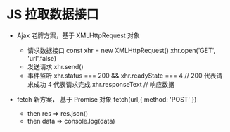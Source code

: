# JS 拉取数据接口

- Ajax 老牌方案，基于 XMLHttpRequest 对象
  - 请求数据接口
    const xhr = new XMLHttpRequest()
    xhr.open('GET', 'url',false)
  - 发送请求
    xhr.send()
  - 事件监听
    xhr.status === 200 && xhr.readyState === 4 // 200 代表请求成功 4 代表请求完成
    xhr.responseText // 响应数据

- fetch 新方案， 基于 Promise 对象
  fetch(url,{
    method: 'POST'
  })
  - then res => res.json()
  - then data => console.log(data)